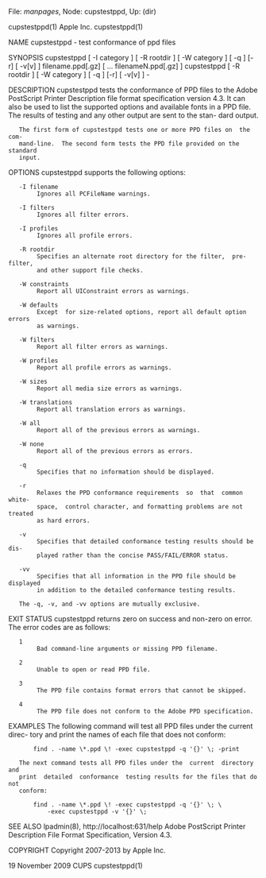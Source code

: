 File: *manpages*,  Node: cupstestppd,  Up: (dir)

cupstestppd(1)                    Apple Inc.                    cupstestppd(1)



NAME
       cupstestppd - test conformance of ppd files

SYNOPSIS
       cupstestppd  [ -I category ] [ -R rootdir ] [ -W category ] [ -q ] [-r]
       [ -v[v] ] filename.ppd[.gz] [ ... filenameN.ppd[.gz] ]
       cupstestppd [ -R rootdir ] [ -W category ] [ -q ] [-r] [ -v[v] ] -

DESCRIPTION
       cupstestppd tests the conformance of PPD files to the Adobe  PostScript
       Printer  Description file format specification version 4.3. It can also
       be used to list the supported options and  available  fonts  in  a  PPD
       file. The results of testing and any other output are sent to the stan-
       dard output.

       The first form of cupstestppd tests one or more PPD files on  the  com-
       mand-line.  The second form tests the PPD file provided on the standard
       input.

OPTIONS
       cupstestppd supports the following options:

       -I filename
            Ignores all PCFileName warnings.

       -I filters
            Ignores all filter errors.

       -I profiles
            Ignores all profile errors.

       -R rootdir
            Specifies an alternate root directory for the filter,  pre-filter,
            and other support file checks.

       -W constraints
            Report all UIConstraint errors as warnings.

       -W defaults
            Except  for size-related options, report all default option errors
            as warnings.

       -W filters
            Report all filter errors as warnings.

       -W profiles
            Report all profile errors as warnings.

       -W sizes
            Report all media size errors as warnings.

       -W translations
            Report all translation errors as warnings.

       -W all
            Report all of the previous errors as warnings.

       -W none
            Report all of the previous errors as errors.

       -q
            Specifies that no information should be displayed.

       -r
            Relaxes the PPD conformance requirements  so  that  common  white-
            space,  control character, and formatting problems are not treated
            as hard errors.

       -v
            Specifies that detailed conformance testing results should be dis-
            played rather than the concise PASS/FAIL/ERROR status.

       -vv
            Specifies that all information in the PPD file should be displayed
            in addition to the detailed conformance testing results.

       The -q, -v, and -vv options are mutually exclusive.

EXIT STATUS
       cupstestppd returns zero on success and non-zero on  error.  The  error
       codes are as follows:

       1
            Bad command-line arguments or missing PPD filename.

       2
            Unable to open or read PPD file.

       3
            The PPD file contains format errors that cannot be skipped.

       4
            The PPD file does not conform to the Adobe PPD specification.

EXAMPLES
       The  following command will test all PPD files under the current direc-
       tory and print the names of each file that does not conform:

           find . -name \*.ppd \! -exec cupstestppd -q '{}' \; -print

       The next command tests all PPD files under the  current  directory  and
       print  detailed  conformance  testing results for the files that do not
       conform:

           find . -name \*.ppd \! -exec cupstestppd -q '{}' \; \
               -exec cupstestppd -v '{}' \;


SEE ALSO
       lpadmin(8),
       http://localhost:631/help
       Adobe PostScript Printer Description File Format Specification, Version
       4.3.

COPYRIGHT
       Copyright 2007-2013 by Apple Inc.



19 November 2009                     CUPS                       cupstestppd(1)
